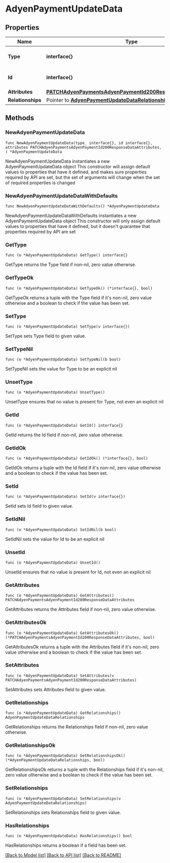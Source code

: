 # AdyenPaymentUpdateData

## Properties

Name | Type | Description | Notes
------------ | ------------- | ------------- | -------------
**Type** | **interface{}** | The resource&#39;s type | 
**Id** | **interface{}** | The resource&#39;s id | 
**Attributes** | [**PATCHAdyenPaymentsAdyenPaymentId200ResponseDataAttributes**](PATCHAdyenPaymentsAdyenPaymentId200ResponseDataAttributes.md) |  | 
**Relationships** | Pointer to [**AdyenPaymentUpdateDataRelationships**](AdyenPaymentUpdateDataRelationships.md) |  | [optional] 

## Methods

### NewAdyenPaymentUpdateData

`func NewAdyenPaymentUpdateData(type_ interface{}, id interface{}, attributes PATCHAdyenPaymentsAdyenPaymentId200ResponseDataAttributes, ) *AdyenPaymentUpdateData`

NewAdyenPaymentUpdateData instantiates a new AdyenPaymentUpdateData object
This constructor will assign default values to properties that have it defined,
and makes sure properties required by API are set, but the set of arguments
will change when the set of required properties is changed

### NewAdyenPaymentUpdateDataWithDefaults

`func NewAdyenPaymentUpdateDataWithDefaults() *AdyenPaymentUpdateData`

NewAdyenPaymentUpdateDataWithDefaults instantiates a new AdyenPaymentUpdateData object
This constructor will only assign default values to properties that have it defined,
but it doesn't guarantee that properties required by API are set

### GetType

`func (o *AdyenPaymentUpdateData) GetType() interface{}`

GetType returns the Type field if non-nil, zero value otherwise.

### GetTypeOk

`func (o *AdyenPaymentUpdateData) GetTypeOk() (*interface{}, bool)`

GetTypeOk returns a tuple with the Type field if it's non-nil, zero value otherwise
and a boolean to check if the value has been set.

### SetType

`func (o *AdyenPaymentUpdateData) SetType(v interface{})`

SetType sets Type field to given value.


### SetTypeNil

`func (o *AdyenPaymentUpdateData) SetTypeNil(b bool)`

 SetTypeNil sets the value for Type to be an explicit nil

### UnsetType
`func (o *AdyenPaymentUpdateData) UnsetType()`

UnsetType ensures that no value is present for Type, not even an explicit nil
### GetId

`func (o *AdyenPaymentUpdateData) GetId() interface{}`

GetId returns the Id field if non-nil, zero value otherwise.

### GetIdOk

`func (o *AdyenPaymentUpdateData) GetIdOk() (*interface{}, bool)`

GetIdOk returns a tuple with the Id field if it's non-nil, zero value otherwise
and a boolean to check if the value has been set.

### SetId

`func (o *AdyenPaymentUpdateData) SetId(v interface{})`

SetId sets Id field to given value.


### SetIdNil

`func (o *AdyenPaymentUpdateData) SetIdNil(b bool)`

 SetIdNil sets the value for Id to be an explicit nil

### UnsetId
`func (o *AdyenPaymentUpdateData) UnsetId()`

UnsetId ensures that no value is present for Id, not even an explicit nil
### GetAttributes

`func (o *AdyenPaymentUpdateData) GetAttributes() PATCHAdyenPaymentsAdyenPaymentId200ResponseDataAttributes`

GetAttributes returns the Attributes field if non-nil, zero value otherwise.

### GetAttributesOk

`func (o *AdyenPaymentUpdateData) GetAttributesOk() (*PATCHAdyenPaymentsAdyenPaymentId200ResponseDataAttributes, bool)`

GetAttributesOk returns a tuple with the Attributes field if it's non-nil, zero value otherwise
and a boolean to check if the value has been set.

### SetAttributes

`func (o *AdyenPaymentUpdateData) SetAttributes(v PATCHAdyenPaymentsAdyenPaymentId200ResponseDataAttributes)`

SetAttributes sets Attributes field to given value.


### GetRelationships

`func (o *AdyenPaymentUpdateData) GetRelationships() AdyenPaymentUpdateDataRelationships`

GetRelationships returns the Relationships field if non-nil, zero value otherwise.

### GetRelationshipsOk

`func (o *AdyenPaymentUpdateData) GetRelationshipsOk() (*AdyenPaymentUpdateDataRelationships, bool)`

GetRelationshipsOk returns a tuple with the Relationships field if it's non-nil, zero value otherwise
and a boolean to check if the value has been set.

### SetRelationships

`func (o *AdyenPaymentUpdateData) SetRelationships(v AdyenPaymentUpdateDataRelationships)`

SetRelationships sets Relationships field to given value.

### HasRelationships

`func (o *AdyenPaymentUpdateData) HasRelationships() bool`

HasRelationships returns a boolean if a field has been set.


[[Back to Model list]](../README.md#documentation-for-models) [[Back to API list]](../README.md#documentation-for-api-endpoints) [[Back to README]](../README.md)


